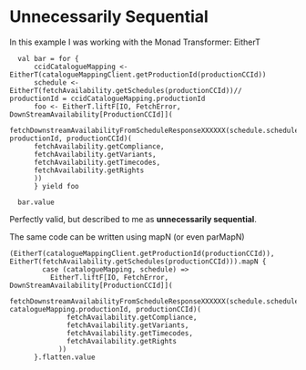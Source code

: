 # Unnecessarily Sequential

In this example I was working with the Monad Transformer: EitherT

```
  val bar = for {
      ccidCatalogueMapping <- EitherT(catalogueMappingClient.getProductionId(productionCCId))
      schedule <- EitherT(fetchAvailability.getSchedules(productionCCId))//        productionId = ccidCatalogueMapping.productionId
      foo <- EitherT.liftF[IO, FetchError, DownStreamAvailability[ProductionCCId]](
      fetchDownstreamAvailabilityFromScheduleResponseXXXXXX(schedule.scheduleData, productionId, productionCCId)(
      fetchAvailability.getCompliance,
      fetchAvailability.getVariants,
      fetchAvailability.getTimecodes,
      fetchAvailability.getRights
      ))
      } yield foo
    
  bar.value
```

Perfectly valid, but described to me as **unnecessarily sequential**.

The same code can be written using mapN (or even parMapN)

```
(EitherT(catalogueMappingClient.getProductionId(productionCCId)), EitherT(fetchAvailability.getSchedules(productionCCId))).mapN {
        case (catalogueMapping, schedule) =>
          EitherT.liftF[IO, FetchError, DownStreamAvailability[ProductionCCId]](
            fetchDownstreamAvailabilityFromScheduleResponseXXXXXX(schedule.scheduleData, catalogueMapping.productionId, productionCCId)(
              fetchAvailability.getCompliance,
              fetchAvailability.getVariants,
              fetchAvailability.getTimecodes,
              fetchAvailability.getRights
            ))
      }.flatten.value
```